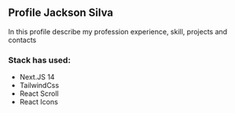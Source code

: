 ## Profile Jackson Silva

In this profile describe my profession experience, skill, projects and contacts

### Stack has used:

- Next.JS 14
- TailwindCss
- React Scroll
- React Icons
